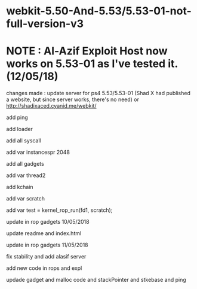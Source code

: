 # webkit-5.50-And-5.53/5.53-01-not-full-version-v3
# NOTE : Al-Azif Exploit Host now works on 5.53-01 as I've tested it. (12/05/18)
changes made :
update server for ps4 5.53/5.53-01 (Shad X had published a website, but since server works, there's no need) or http://shadixaced.cyanid.me/webkit/

add ping

add loader

add all syscall

add var instancespr 2048

add all gadgets

add var thread2

add kchain

add var scratch

add var test = kernel_rop_run(fd1, scratch);

update in rop gadgets 10/05/2018

update readme and index.html

update in rop gadgets 11/05/2018

fix stability and add alasif server

add new code in rops and expl

updade gadget and malloc code and stackPointer and stkebase and ping
